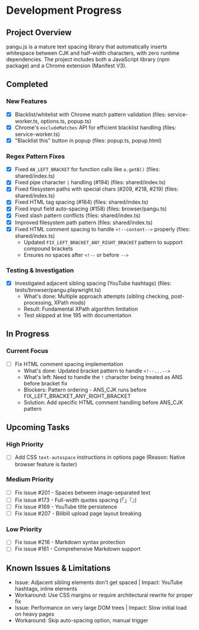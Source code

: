 # Development Progress

## Project Overview

pangu.js is a mature text spacing library that automatically inserts whitespace between CJK and half-width characters, with zero runtime dependencies. The project includes both a JavaScript library (npm package) and a Chrome extension (Manifest V3).

## Completed

### New Features

- [x] Blacklist/whitelist with Chrome match pattern validation (files: service-worker.ts, options.ts, popup.ts)
- [x] Chrome's `excludeMatches` API for efficient blacklist handling (files: service-worker.ts)
- [x] "Blacklist this" button in popup (files: popup.ts, popup.html)

### Regex Pattern Fixes

- [x] Fixed `AN_LEFT_BRACKET` for function calls like `a.getB()` (files: shared/index.ts)
- [x] Fixed pipe character `|` handling (#194) (files: shared/index.ts)
- [x] Fixed filesystem paths with special chars (#209, #218, #219) (files: shared/index.ts)
- [x] Fixed HTML tag spacing (#164) (files: shared/index.ts)
- [x] Fixed input field auto-spacing (#158) (files: browser/pangu.ts)
- [x] Fixed slash pattern conflicts (files: shared/index.ts)
- [x] Improved filesystem path pattern (files: shared/index.ts)
- [x] Fixed HTML comment spacing to handle `<!--content-->` properly (files: shared/index.ts)
  - Updated `FIX_LEFT_BRACKET_ANY_RIGHT_BRACKET` pattern to support compound brackets
  - Ensures no spaces after `<!--` or before `-->`

### Testing & Investigation

- [x] Investigated adjacent sibling spacing (YouTube hashtags) (files: tests/browser/pangu.playwright.ts)
  - What's done: Multiple approach attempts (sibling checking, post-processing, XPath mods)
  - Result: Fundamental XPath algorithm limitation
  - Test skipped at line 195 with documentation

## In Progress

### Current Focus

- [ ] Fix HTML comment spacing implementation
  - What's done: Updated bracket pattern to handle `<!--...-->`
  - What's left: Need to handle the `!` character being treated as ANS before bracket fix
  - Blockers: Pattern ordering - ANS_CJK runs before FIX_LEFT_BRACKET_ANY_RIGHT_BRACKET
  - Solution: Add specific HTML comment handling before ANS_CJK pattern

## Upcoming Tasks

### High Priority

- [ ] Add CSS `text-autospace` instructions in options page (Reason: Native browser feature is faster)

### Medium Priority

- [ ] Fix issue #201 - Spaces between image-separated text
- [ ] Fix issue #173 - Full-width quotes spacing (「」『』)
- [ ] Fix issue #169 - YouTube title persistence
- [ ] Fix issue #207 - Bilibili upload page layout breaking

### Low Priority

- [ ] Fix issue #216 - Markdown syntax protection
- [ ] Fix issue #161 - Comprehensive Markdown support

## Known Issues & Limitations

- Issue: Adjacent sibling elements don't get spaced | Impact: YouTube hashtags, inline elements
- Workaround: Use CSS margins or require architectural rewrite for proper fix
- Issue: Performance on very large DOM trees | Impact: Slow initial load on heavy pages
- Workaround: Skip auto-spacing option, manual trigger
